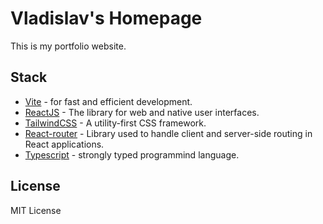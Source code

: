 # Vladislav's Homepage

This is my portfolio website.  

## Stack

* [Vite](https://vitejs.dev/) - for fast and efficient development.
* [ReactJS](https://react.dev/) - The library for web and native user interfaces.
* [TailwindCSS](https://tailwindcss.com/) - A utility-first CSS framework.
* [React-router](https://reactrouter.com/en/main) - Library used to handle client and server-side routing in React applications.
* [Typescript](https://www.typescriptlang.org/) - strongly typed programmind language.

## License

MIT License
